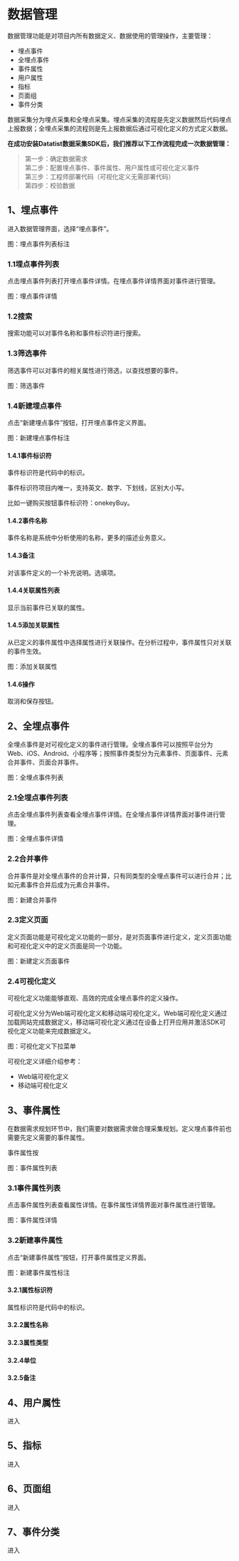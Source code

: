 # 数据管理

数据管理功能是对项目内所有数据定义、数据使用的管理操作，主要管理：

* 埋点事件
* 全埋点事件
* 事件属性
* 用户属性
* 指标
* 页面组
* 事件分类

数据采集分为埋点采集和全埋点采集。埋点采集的流程是先定义数据然后代码埋点上报数据；全埋点采集的流程则是先上报数据后通过可视化定义的方式定义数据。

**在成功安装Datatist数据采集SDK后，我们推荐以下工作流程完成一次数据管理：**

> 第一步：确定数据需求  
> 第二步：配置埋点事件、事件属性、用户属性或可视化定义事件  
> 第三步：工程师部署代码（可视化定义无需部署代码）  
> 第四步：校验数据

## 1、埋点事件

进入数据管理界面，选择“埋点事件”。

图：埋点事件列表标注

### 1.1埋点事件列表

点击埋点事件列表打开埋点事件详情。在埋点事件详情界面对事件进行管理。

图：埋点事件详情

### 1.2搜索

搜索功能可以对事件名称和事件标识符进行搜索。

### 1.3筛选事件

筛选事件可以对事件的相关属性进行筛选，以查找想要的事件。

图：筛选事件

### 1.4新建埋点事件

点击“新建埋点事件”按钮，打开埋点事件定义界面。

图：新建埋点事件标注

#### 1.4.1事件标识符

事件标识符是代码中的标识。

事件标识符项目内唯一，支持英文、数字、下划线，区别大小写。

比如一键购买按钮事件标识符：onekeyBuy。

#### 1.4.2事件名称

事件名称是系统中分析使用的名称，更多的描述业务意义。

#### 1.4.3备注

对该事件定义的一个补充说明。选填项。

#### 1.4.4关联属性列表

显示当前事件已关联的属性。

#### 1.4.5添加关联属性

从已定义的事件属性中选择属性进行关联操作。在分析过程中，事件属性只对关联的事件生效。

图：添加关联属性

#### 1.4.6操作

取消和保存按钮。

## 2、全埋点事件

全埋点事件是对可视化定义的事件进行管理。全埋点事件可以按照平台分为Web、iOS、Android、小程序等；按照事件类型分为元素事件、页面事件、元素合并事件、页面合并事件。

图：全埋点事件列表

### 2.1全埋点事件列表

点击全埋点事件列表查看全埋点事件详情。在全埋点事件详情界面对事件进行管理。

图：全埋点事件详情

### 2.2合并事件

合并事件是对全埋点事件的合并计算，只有同类型的全埋点事件可以进行合并；比如元素事件合并后成为元素合并事件。

图：新建合并事件

### 2.3定义页面

定义页面功能是可视化定义功能的一部分，是对页面事件进行定义，定义页面功能和可视化定义中的定义页面是同一个功能。

图：新建定义页面事件

### 2.4可视化定义

可视化定义功能能够直观、高效的完成全埋点事件的定义操作。

可视化定义分为Web端可视化定义和移动端可视化定义。Web端可视化定义通过加载网站完成数据定义，移动端可视化定义通过在设备上打开应用并激活SDK可视化定义功能来完成数据定义。

图：可视化定义下拉菜单

可视化定义详细介绍参考：

* Web端可视化定义
* 移动端可视化定义

## 3、事件属性

在数据需求规划环节中，我们需要对数据需求做合理采集规划。定义埋点事件前也需要先定义需要的事件属性。

事件属性按

图：事件属性列表

### 3.1事件属性列表

点击事件属性列表查看属性详情。在事件属性详情界面对事件属性进行管理。

图：事件属性详情

### 3.2新建事件属性

点击“新建事件属性”按钮，打开事件属性定义界面。

图：新建事件属性标注

#### 3.2.1属性标识符

属性标识符是代码中的标识。

#### 3.2.2属性名称



#### 3.2.3属性类型

#### 3.2.4单位

#### 3.2.5备注

## 4、用户属性

进入

## 5、指标

进入

## 6、页面组

进入

## 7、事件分类

进入

